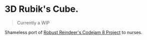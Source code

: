# 3D Rubik's Cube.
> Currently a WIP

Shameless port of [Robust Reindeer's Codejam 8 Project](https://github.com/bjoseru/pdcj8-robust-reindeer) to nurses.
